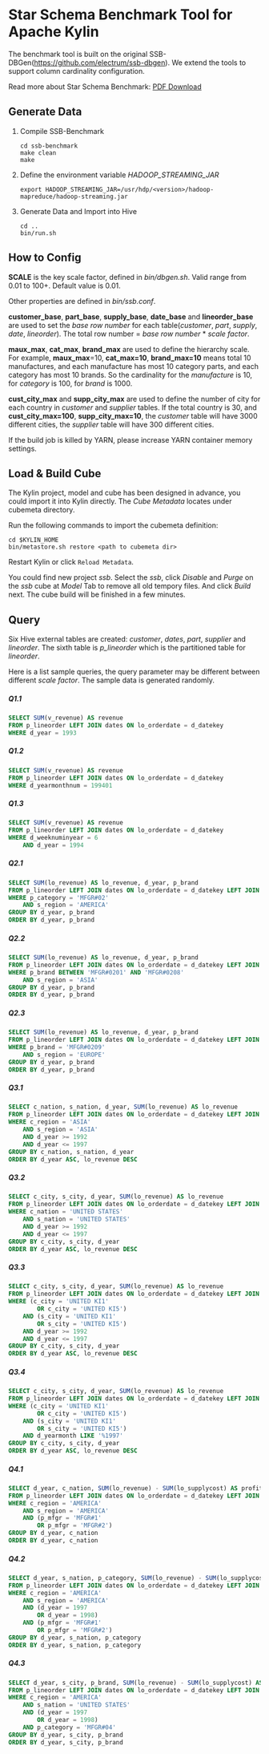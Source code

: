 # Star Schema Benchmark Tool for Apache Kylin

The benchmark tool is built on the original SSB-DBGen(https://github.com/electrum/ssb-dbgen). We extend the tools to support column cardinality configuration. 

Read more about Star Schema Benchmark: [PDF Download](http://www.cs.umb.edu/~poneil/StarSchemaB.pdf)

## Generate Data

1. Compile SSB-Benchmark

   ```shell
   cd ssb-benchmark
   make clean
   make
   ```

2. Define the environment variable *HADOOP_STREAMING_JAR*

   ```shell
   export HADOOP_STREAMING_JAR=/usr/hdp/<version>/hadoop-mapreduce/hadoop-streaming.jar
   ```

3. Generate Data and Import into Hive

   ```shell
   cd ..
   bin/run.sh
   ```



## How to Config

**SCALE** is the key scale factor, defined in *bin/dbgen.sh*. Valid range from 0.01 to 100+. Default value is 0.01.

Other properties are defined in *bin/ssb.conf*.

**customer_base**, **part_base**, **supply_base**, **date_base** and **lineorder_base** are used to set the *base row number* for each table(*customer*, *part*, *supply*, *date*, *lineorder*). The total row number = *base row number* * *scale factor*.

**maux_max**, **cat_max**, **brand_max** are used to define the hierarchy  scale.  For example, **maux_max**=10, **cat_max=10**, **brand_max=10** means total 10 manufactures, and each manufacture has most 10 category parts, and each category has most 10 brands. So the cardinality for the *manufacture* is 10, for *category* is 100, for *brand* is 1000.

**cust_city_max** and **supp_city_max** are used to define the number of city for each country in *customer* and *supplier* tables. If the total country is 30, and **cust_city_max=100**, **supp_city_max=10**, the *customer* table will have 3000 different cities, the *supplier* table will have 300 different cities.

If the build job is killed by YARN, please increase YARN container memory settings.

## Load & Build Cube

The Kylin project, model and cube has been designed in advance, you could import it into Kylin directly. The *Cube Metadata* locates under cubemeta directory.

Run the following commands to import the cubemeta definition:

```shell
cd $KYLIN_HOME
bin/metastore.sh restore <path to cubemeta dir>
```

Restart Kylin or click ``Reload Metadata``. 

You could find new project *ssb*. Select the *ssb*, click *Disable* and *Purge* on the *ssb* cube at *Model* Tab to remove all old tempory files. And click *Build* next. The cube build will be finished in a few minutes.

## Query

Six Hive external tables are created: *customer*, *dates*, *part*, *supplier* and *lineorder*. The sixth table is *p_lineorder* which is the partitioned table for *lineorder*. 

Here is a list sample queries, the query parameter may be different between different *scale factor*. The sample data is generated randomly. 

##### Q1.1

```sql
SELECT SUM(v_revenue) AS revenue
FROM p_lineorder LEFT JOIN dates ON lo_orderdate = d_datekey
WHERE d_year = 1993
```

##### Q1.2

```sql
SELECT SUM(v_revenue) AS revenue
FROM p_lineorder LEFT JOIN dates ON lo_orderdate = d_datekey
WHERE d_yearmonthnum = 199401
```
##### Q1.3

```sql
SELECT SUM(v_revenue) AS revenue
FROM p_lineorder LEFT JOIN dates ON lo_orderdate = d_datekey
WHERE d_weeknuminyear = 6
	AND d_year = 1994
```
##### Q2.1

```sql
SELECT SUM(lo_revenue) AS lo_revenue, d_year, p_brand
FROM p_lineorder LEFT JOIN dates ON lo_orderdate = d_datekey LEFT JOIN part ON lo_partkey = p_partkey LEFT JOIN supplier ON lo_suppkey = s_suppkey
WHERE p_category = 'MFGR#02'
	AND s_region = 'AMERICA'
GROUP BY d_year, p_brand
ORDER BY d_year, p_brand
```
##### Q2.2

```sql
SELECT SUM(lo_revenue) AS lo_revenue, d_year, p_brand
FROM p_lineorder LEFT JOIN dates ON lo_orderdate = d_datekey LEFT JOIN part ON lo_partkey = p_partkey LEFT JOIN supplier ON lo_suppkey = s_suppkey
WHERE p_brand BETWEEN 'MFGR#0201' AND 'MFGR#0208'
	AND s_region = 'ASIA'
GROUP BY d_year, p_brand
ORDER BY d_year, p_brand
```
##### Q2.3

```sql
SELECT SUM(lo_revenue) AS lo_revenue, d_year, p_brand
FROM p_lineorder LEFT JOIN dates ON lo_orderdate = d_datekey LEFT JOIN part ON lo_partkey = p_partkey LEFT JOIN supplier ON lo_suppkey = s_suppkey
WHERE p_brand = 'MFGR#0209'
	AND s_region = 'EUROPE'
GROUP BY d_year, p_brand
ORDER BY d_year, p_brand
```
##### Q3.1

```sql
SELECT c_nation, s_nation, d_year, SUM(lo_revenue) AS lo_revenue
FROM p_lineorder LEFT JOIN dates ON lo_orderdate = d_datekey LEFT JOIN customer ON lo_custkey = c_custkey LEFT JOIN supplier ON lo_suppkey = s_suppkey
WHERE c_region = 'ASIA'
	AND s_region = 'ASIA'
	AND d_year >= 1992
	AND d_year <= 1997
GROUP BY c_nation, s_nation, d_year
ORDER BY d_year ASC, lo_revenue DESC
```
##### Q3.2

```sql
SELECT c_city, s_city, d_year, SUM(lo_revenue) AS lo_revenue
FROM p_lineorder LEFT JOIN dates ON lo_orderdate = d_datekey LEFT JOIN customer ON lo_custkey = c_custkey LEFT JOIN supplier ON lo_suppkey = s_suppkey
WHERE c_nation = 'UNITED STATES'
	AND s_nation = 'UNITED STATES'
	AND d_year >= 1992
	AND d_year <= 1997
GROUP BY c_city, s_city, d_year
ORDER BY d_year ASC, lo_revenue DESC
```
##### Q3.3

```sql
SELECT c_city, s_city, d_year, SUM(lo_revenue) AS lo_revenue
FROM p_lineorder LEFT JOIN dates ON lo_orderdate = d_datekey LEFT JOIN customer ON lo_custkey = c_custkey LEFT JOIN supplier ON lo_suppkey = s_suppkey
WHERE (c_city = 'UNITED KI1'
		OR c_city = 'UNITED KI5')
	AND (s_city = 'UNITED KI1'
		OR s_city = 'UNITED KI5')
	AND d_year >= 1992
	AND d_year <= 1997
GROUP BY c_city, s_city, d_year
ORDER BY d_year ASC, lo_revenue DESC
```
##### Q3.4

```sql
SELECT c_city, s_city, d_year, SUM(lo_revenue) AS lo_revenue
FROM p_lineorder LEFT JOIN dates ON lo_orderdate = d_datekey LEFT JOIN customer ON lo_custkey = c_custkey LEFT JOIN supplier ON lo_suppkey = s_suppkey
WHERE (c_city = 'UNITED KI1'
		OR c_city = 'UNITED KI5')
	AND (s_city = 'UNITED KI1'
		OR s_city = 'UNITED KI5')
	AND d_yearmonth LIKE '%1997'
GROUP BY c_city, s_city, d_year
ORDER BY d_year ASC, lo_revenue DESC
```
##### Q4.1

```sql
SELECT d_year, c_nation, SUM(lo_revenue) - SUM(lo_supplycost) AS profit
FROM p_lineorder LEFT JOIN dates ON lo_orderdate = d_datekey LEFT JOIN customer ON lo_custkey = c_custkey LEFT JOIN supplier ON lo_suppkey = s_suppkey LEFT JOIN part ON lo_partkey = p_partkey
WHERE c_region = 'AMERICA'
	AND s_region = 'AMERICA'
	AND (p_mfgr = 'MFGR#1'
		OR p_mfgr = 'MFGR#2')
GROUP BY d_year, c_nation
ORDER BY d_year, c_nation
```
##### Q4.2

```sql
SELECT d_year, s_nation, p_category, SUM(lo_revenue) - SUM(lo_supplycost) AS profit
FROM p_lineorder LEFT JOIN dates ON lo_orderdate = d_datekey LEFT JOIN customer ON lo_custkey = c_custkey LEFT JOIN supplier ON lo_suppkey = s_suppkey LEFT JOIN part ON lo_partkey = p_partkey
WHERE c_region = 'AMERICA'
	AND s_region = 'AMERICA'
	AND (d_year = 1997
		OR d_year = 1998)
	AND (p_mfgr = 'MFGR#1'
		OR p_mfgr = 'MFGR#2')
GROUP BY d_year, s_nation, p_category
ORDER BY d_year, s_nation, p_category
```
##### Q4.3

```sql
SELECT d_year, s_city, p_brand, SUM(lo_revenue) - SUM(lo_supplycost) AS profit
FROM p_lineorder LEFT JOIN dates ON lo_orderdate = d_datekey LEFT JOIN customer ON lo_custkey = c_custkey LEFT JOIN supplier ON lo_suppkey = s_suppkey LEFT JOIN part ON lo_partkey = p_partkey
WHERE c_region = 'AMERICA'
	AND s_nation = 'UNITED STATES'
	AND (d_year = 1997
		OR d_year = 1998)
	AND p_category = 'MFGR#04'
GROUP BY d_year, s_city, p_brand
ORDER BY d_year, s_city, p_brand
```
